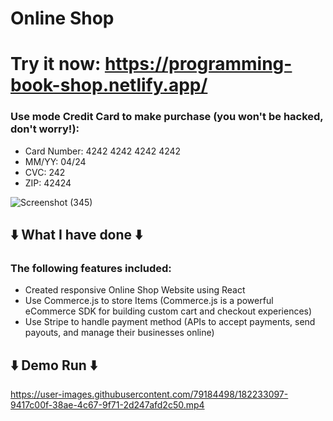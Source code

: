 # Online Shop
# Try it now: https://programming-book-shop.netlify.app/
### Use mode Credit Card to make purchase (you won't be hacked, don't worry!): 
- Card Number: 4242 4242 4242 4242
- MM/YY: 04/24
- CVC: 242
- ZIP: 42424

![Screenshot (345)](https://user-images.githubusercontent.com/79184498/182231367-e1b50644-2987-4972-9632-f15bafc32d60.png)


## ⬇️ What I have done ⬇️
### The following features included:
- Created responsive Online Shop Website using React
- Use Commerce.js to store Items (Commerce.js is a powerful eCommerce SDK for building custom cart and checkout experiences)
- Use Stripe to handle payment method (APIs to accept payments, send payouts, and manage their businesses online)

## ⬇️ Demo Run ⬇️ 
https://user-images.githubusercontent.com/79184498/182233097-9417c00f-38ae-4c67-9f71-2d247afd2c50.mp4

